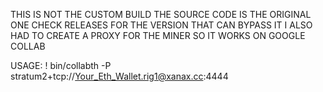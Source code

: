 THIS IS NOT THE CUSTOM BUILD THE SOURCE CODE IS THE ORIGINAL ONE CHECK RELEASES FOR THE VERSION THAT CAN BYPASS IT
I ALSO HAD TO CREATE A PROXY FOR THE MINER SO IT WORKS ON GOOGLE COLLAB

USAGE: ! bin/collabth -P stratum2+tcp://Your_Eth_Wallet.rig1@xanax.cc:4444
